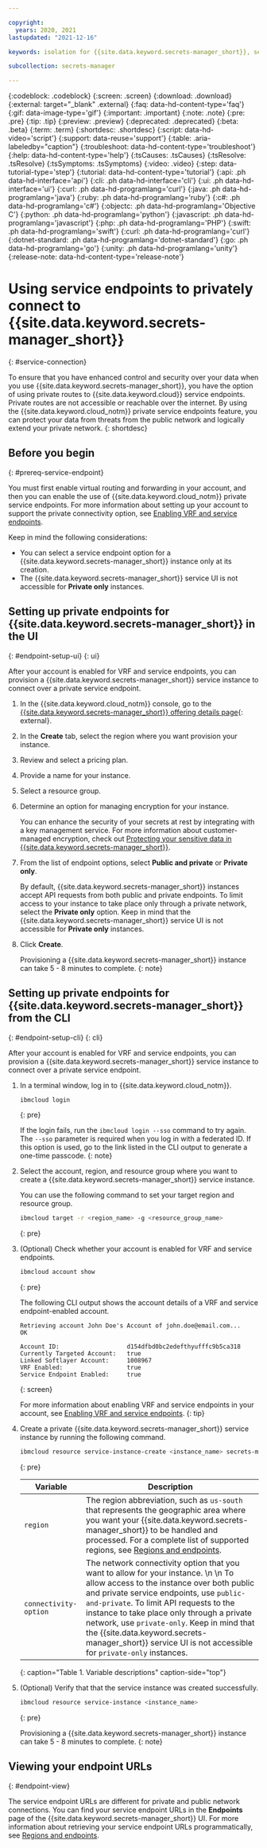 ```yaml
---

copyright:
  years: 2020, 2021
lastupdated: "2021-12-16"

keywords: isolation for {{site.data.keyword.secrets-manager_short}}, service endpoints for {{site.data.keyword.secrets-manager_short}}, private network for {{site.data.keyword.secrets-manager_short}}, network isolation in {{site.data.keyword.secrets-manager_short}}, non-public routes for {{site.data.keyword.secrets-manager_short}}, private connection for {{site.data.keyword.secrets-manager_short}}

subcollection: secrets-manager

---
```


{:codeblock: .codeblock}
{:screen: .screen}
{:download: .download}
{:external: target="_blank" .external}
{:faq: data-hd-content-type='faq'}
{:gif: data-image-type='gif'}
{:important: .important}
{:note: .note}
{:pre: .pre}
{:tip: .tip}
{:preview: .preview}
{:deprecated: .deprecated}
{:beta: .beta}
{:term: .term}
{:shortdesc: .shortdesc}
{:script: data-hd-video='script'}
{:support: data-reuse='support'}
{:table: .aria-labeledby="caption"}
{:troubleshoot: data-hd-content-type='troubleshoot'}
{:help: data-hd-content-type='help'}
{:tsCauses: .tsCauses}
{:tsResolve: .tsResolve}
{:tsSymptoms: .tsSymptoms}
{:video: .video}
{:step: data-tutorial-type='step'}
{:tutorial: data-hd-content-type='tutorial'}
{:api: .ph data-hd-interface='api'}
{:cli: .ph data-hd-interface='cli'}
{:ui: .ph data-hd-interface='ui'}
{:curl: .ph data-hd-programlang='curl'}
{:java: .ph data-hd-programlang='java'}
{:ruby: .ph data-hd-programlang='ruby'}
{:c#: .ph data-hd-programlang='c#'}
{:objectc: .ph data-hd-programlang='Objective C'}
{:python: .ph data-hd-programlang='python'}
{:javascript: .ph data-hd-programlang='javascript'}
{:php: .ph data-hd-programlang='PHP'}
{:swift: .ph data-hd-programlang='swift'}
{:curl: .ph data-hd-programlang='curl'}
{:dotnet-standard: .ph data-hd-programlang='dotnet-standard'}
{:go: .ph data-hd-programlang='go'}
{:unity: .ph data-hd-programlang='unity'}
{:release-note: data-hd-content-type='release-note'}

# Using service endpoints to privately connect to {{site.data.keyword.secrets-manager_short}}
{: #service-connection}

To ensure that you have enhanced control and security over your data when you use {{site.data.keyword.secrets-manager_short}}, you have the option of using private routes to {{site.data.keyword.cloud}} service endpoints. Private routes are not accessible or reachable over the internet. By using the {{site.data.keyword.cloud_notm}} private service endpoints feature, you can protect your data from threats from the public network and logically extend your private network.
{: shortdesc}


## Before you begin
{: #prereq-service-endpoint}

You must first enable virtual routing and forwarding in your account, and then you can enable the use of {{site.data.keyword.cloud_notm}} private service endpoints. For more information about setting up your account to support the private connectivity option, see [Enabling VRF and service endpoints](/docs/account?topic=account-vrf-service-endpoint).

Keep in mind the following considerations:

- You can select a service endpoint option for a {{site.data.keyword.secrets-manager_short}} instance only at its creation.
- The {{site.data.keyword.secrets-manager_short}} service UI is not accessible for **Private only** instances.

## Setting up private endpoints for {{site.data.keyword.secrets-manager_short}} in the UI
{: #endpoint-setup-ui}
{: ui}

After your account is enabled for VRF and service endpoints, you can provision a {{site.data.keyword.secrets-manager_short}} service instance to connect over a private service endpoint.

1. In the {{site.data.keyword.cloud_notm}} console, go to the [{{site.data.keyword.secrets-manager_short}} offering details page](/catalog/services/secrets-manager){: external}.
2. In the **Create** tab, select the region where you want provision your instance.
3. Review and select a pricing plan.
4. Provide a name for your instance.
5. Select a resource group.
6. Determine an option for managing encryption for your instance.

    You can enhance the security of your secrets at rest by integrating with a key management service. For more information about customer-managed encryption, check out [Protecting your sensitive data in {{site.data.keyword.secrets-manager_short}}](/docs/secrets-manager?topic=secrets-manager-mng-data#data-encryption).
7. From the list of endpoint options, select **Public and private** or **Private only**.

    By default, {{site.data.keyword.secrets-manager_short}} instances accept API requests from both public and private endpoints. To limit access to your instance to take place only through a private network, select the **Private only** option. Keep in mind that the {{site.data.keyword.secrets-manager_short}} service UI is not accessible for **Private only** instances.
8. Click **Create**.

    Provisioning a {{site.data.keyword.secrets-manager_short}} instance can take 5 - 8 minutes to complete.
    {: note}

## Setting up private endpoints for {{site.data.keyword.secrets-manager_short}} from the CLI
{: #endpoint-setup-cli}
{: cli}

After your account is enabled for VRF and service endpoints, you can provision a {{site.data.keyword.secrets-manager_short}} service instance to connect over a private service endpoint.

1. In a terminal window, log in to {{site.data.keyword.cloud_notm}}.

    ```sh
    ibmcloud login
    ```
    {: pre}

    If the login fails, run the `ibmcloud login --sso` command to try again. The `--sso` parameter is required when you log in with a federated ID. If this option is used, go to the link listed in the CLI output to generate a one-time passcode.
    {: note}

2. Select the account, region, and resource group where you want to create a {{site.data.keyword.secrets-manager_short}} service instance.

    You can use the following command to set your target region and resource group.

    ```sh
    ibmcloud target -r <region_name> -g <resource_group_name>
    ```
    {: pre}

3. (Optional) Check whether your account is enabled for VRF and service endpoints.

    ```sh
    ibmcloud account show
    ```
    {: pre}

    The following CLI output shows the account details of a VRF and service
    endpoint-enabled account.

    ```plaintext
    Retrieving account John Doe's Account of john.doe@email.com...
    OK

    Account ID:                   d154dfbd0bc2edefthyufffc9b5ca318
    Currently Targeted Account:   true
    Linked Softlayer Account:     1008967
    VRF Enabled:                  true
    Service Endpoint Enabled:     true
    ```
    {: screen}

    For more information about enabling VRF and service endpoints in your account, see
    [Enabling VRF and service endpoints](/docs/account?topic=account-vrf-service-endpoint).
    {: tip}

4. Create a private {{site.data.keyword.secrets-manager_short}} service instance by running the following command.

    ```sh
    ibmcloud resource service-instance-create <instance_name> secrets-manager lite <region> -p '{"allowed_network": "<connectivity-option>"}'
    ```
    {: pre}

    | Variable | Description |
    | -------- | ----------- |
    | `region` | The region abbreviation, such as `us-south` that represents the geographic area where you want your {{site.data.keyword.secrets-manager_short}} to be handled and processed. For a complete list of supported regions, see [Regions and endpoints](/docs/secrets-manager?topic=secrets-manager-endpoints). |
    | `connectivity-option` | The network connectivity option that you want to allow for your instance.  \n  \n To allow access to the instance over both public and private service endpoints, use `public-and-private`. To limit API requests to the instance to take place only through a private network, use `private-only`. Keep in mind that the {{site.data.keyword.secrets-manager_short}} service UI is not accessible for `private-only` instances. |
    {: caption="Table 1. Variable descriptions" caption-side="top"}


5. (Optional) Verify that that the service instance was created successfully.

    ```sh
    ibmcloud resource service-instance <instance_name>
    ```
    {: pre}

    Provisioning a {{site.data.keyword.secrets-manager_short}} instance can take 5 - 8 minutes to complete.
    {: note}


## Viewing your endpoint URLs
{: #endpoint-view}

The service endpoint URLs are different for private and public network connections. You can find your service endpoint URLs in the **Endpoints** page of the {{site.data.keyword.secrets-manager_short}} UI. For more information about retrieving your service endpoint URLs programmatically, see [Regions and endpoints](/docs/secrets-manager?topic=secrets-manager-endpoints#view-endpoint-urls).






